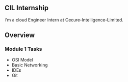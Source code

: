 ## CIL Internship
I'm a cloud Engineer Intern at Cecure-Intelligence-Limited. 

## Overview

### Module 1 Tasks
- OSI Model
- Basic Networking
- IDEs
- Git

